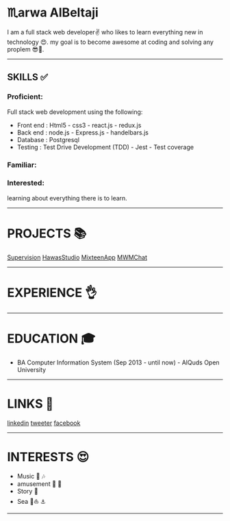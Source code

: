 # ♏️arwa AlBeltaji

I am a full stack web developer✌️ who likes to learn everything new in technology 😍. my goal is to become awesome at coding and solving any proplem 😎💪.

---



## SKILLS ✅ 

### Proficient: 
Full stack web development using the following:
* Front end : Html5 - css3 - react.js  - redux.js
* Back end : node.js - Express.js -  handelbars.js
* Database : Postgresql
* Testing : Test Drive Development (TDD) - Jest - Test coverage 

### Familiar:


### Interested:

learning about everything there is to learn.


---


# PROJECTS 📚
 
 [Supervision](https://geolocationdataanalysis-app.herokuapp.com/)
 [HawasStudio](https://hawas-studio-app.herokuapp.com/)
 [MixteenApp]()
 [MWMChat]()
 
 
--- 


# EXPERIENCE 👌


---




# EDUCATION 🎓


* BA Computer Information System (Sep 2013 - until now) - AlQuds Open  University
---


# LINKS 🔗

[linkedin](https://www.linkedin.com/in/marwa-bj-821b6a138/)
[tweeter](https://twitter.com/Negmah95?lang=ar)
[facebook](https://www.facebook.com/profile.php?id=100004986587086)

---

# INTERESTS 😍

* Music 🎵 🎶
* amusement 🎡 🎢
* Story 📒 
* Sea 🐬⛵️ ⚓️ 



---



